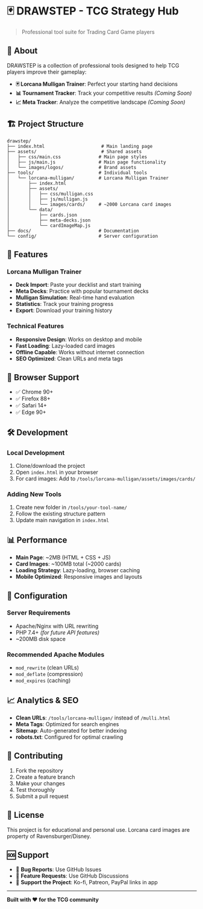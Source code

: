 # 🃏 DRAWSTEP - TCG Strategy Hub

> Professional tool suite for Trading Card Game players

## 🎯 About

DRAWSTEP is a collection of professional tools designed to help TCG players improve their gameplay:

- **🃏 Lorcana Mulligan Trainer**: Perfect your starting hand decisions
- **📊 Tournament Tracker**: Track your competitive results *(Coming Soon)*
- **📈 Meta Tracker**: Analyze the competitive landscape *(Coming Soon)*

## 🏗️ Project Structure

```
drawstep/
├── index.html                     # Main landing page
├── assets/                        # Shared assets
│   ├── css/main.css              # Main page styles
│   ├── js/main.js                # Main page functionality
│   └── images/logos/             # Brand assets
├── tools/                        # Individual tools
│   └── lorcana-mulligan/         # Lorcana Mulligan Trainer
│       ├── index.html
│       ├── assets/
│       │   ├── css/mulligan.css
│       │   ├── js/mulligan.js
│       │   └── images/cards/     # ~2000 Lorcana card images
│       └── data/
│           ├── cards.json
│           ├── meta-decks.json
│           └── cardImageMap.js
├── docs/                         # Documentation
└── config/                       # Server configuration
```

## 🚀 Features

### Lorcana Mulligan Trainer
- **Deck Import**: Paste your decklist and start training
- **Meta Decks**: Practice with popular tournament decks
- **Mulligan Simulation**: Real-time hand evaluation
- **Statistics**: Track your training progress
- **Export**: Download your training history

### Technical Features
- **Responsive Design**: Works on desktop and mobile
- **Fast Loading**: Lazy-loaded card images
- **Offline Capable**: Works without internet connection
- **SEO Optimized**: Clean URLs and meta tags

## 📱 Browser Support

- ✅ Chrome 90+
- ✅ Firefox 88+  
- ✅ Safari 14+
- ✅ Edge 90+

## 🛠️ Development

### Local Development
1. Clone/download the project
2. Open `index.html` in your browser
3. For card images: Add to `/tools/lorcana-mulligan/assets/images/cards/`

### Adding New Tools
1. Create new folder in `/tools/your-tool-name/`
2. Follow the existing structure pattern
3. Update main navigation in `index.html`

## 📊 Performance

- **Main Page**: ~2MB (HTML + CSS + JS)
- **Card Images**: ~100MB total (~2000 cards)
- **Loading Strategy**: Lazy-loading, browser caching
- **Mobile Optimized**: Responsive images and layouts

## 🔧 Configuration

### Server Requirements
- Apache/Nginx with URL rewriting
- PHP 7.4+ *(for future API features)*
- ~200MB disk space

### Recommended Apache Modules
- `mod_rewrite` (clean URLs)
- `mod_deflate` (compression)
- `mod_expires` (caching)

## 📈 Analytics & SEO

- **Clean URLs**: `/tools/lorcana-mulligan/` instead of `/mulli.html`
- **Meta Tags**: Optimized for search engines
- **Sitemap**: Auto-generated for better indexing
- **robots.txt**: Configured for optimal crawling

## 🤝 Contributing

1. Fork the repository
2. Create a feature branch
3. Make your changes
4. Test thoroughly
5. Submit a pull request

## 📄 License

This project is for educational and personal use. Lorcana card images are property of Ravensburger/Disney.

## 🆘 Support

- 🐛 **Bug Reports**: Use GitHub Issues
- 💬 **Feature Requests**: Use GitHub Discussions
- 💝 **Support the Project**: Ko-fi, Patreon, PayPal links in app

---

**Built with ❤️ for the TCG community**